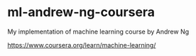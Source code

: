 # ml-andrew-ng-coursera

My implementation of machine learning course by Andrew Ng

https://www.coursera.org/learn/machine-learning/
